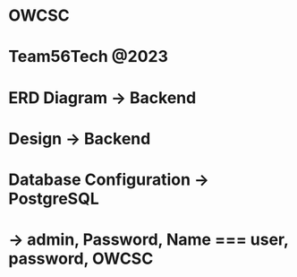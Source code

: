 # OWCSC
# Team56Tech @2023


# ERD Diagram -> Backend #
# Design -> Backend #

# Database Configuration -> PostgreSQL  #
#                        -> admin, Password, Name === user, password, OWCSC #
